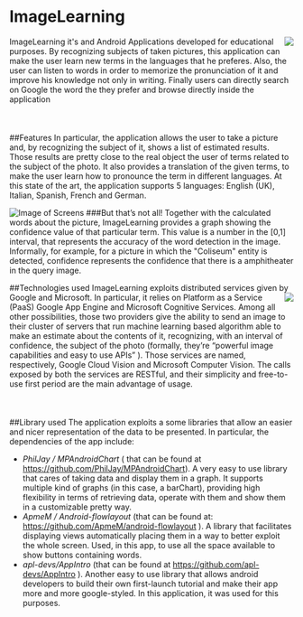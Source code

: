 # ImageLearning
<img align="right" src="https://github.com/readbeard/ImageLearning/blob/master/github_logo.png">
ImageLearning it's and Android Applications developed for educational purposes.
By recognizing subjects of taken pictures, this application can make the user learn 
new terms in the languages that he preferes. Also, the user can listen to words in order
to memorize the pronunciation of it and improve his knowledge not only in writing.
Finally users can directly search on Google the word the they prefer and browse directly
inside the application 
<br></br>
<br></br>
##Features
In particular, the application 
allows the user to take a picture and, by recognizing the subject of it, shows a list
of estimated results. Those results are pretty close to the real object the user 
of terms related to the subject of the photo. It also provides a translation of the given terms, to make the user learn how to pronounce the term in different languages. 
At this state of the art, the application supports 5 languages: English (UK), Italian, Spanish, French and German.

![Image of Screens](https://github.com/readbeard/ImageLearning/blob/master/github_imagelearning.png)
###But that’s not all! 
Together with the calculated words about the picture, ImageLearning provides a graph showing
the confidence value of that particular term. This value is a number in the [0,1] interval, 
that represents the accuracy of the word detection in the image. 
Informally, for example, for a picture in which the "Coliseum" entity is detected, 
confidence represents the confidence that there is a amphitheater in the query image.

##Technologies used
ImageLearning exploits distributed services given by Google and Microsoft.
<img align="right" src="https://github.com/readbeard/ImageLearning/blob/master/github_technologies.png">
In particular, it relies on Platform as a Service (PaaS) Google App Engine and Microsoft Cognitive Services.
Among all other possibilities, those two providers give the ability to send an image to their cluster of servers 
that run machine learning based algorithm able to make an estimate about the contents of it, recognizing, with an interval 
of confidence, the subject of the photo (formally, they’re “powerful image capabilities and easy to use APIs” ). 
Those services are named, respectively, Google Cloud Vision and Microsoft Computer Vision.
The calls exposed by both the services are RESTful, and their simplicity and free-to-use first period are the main advantage 
of usage.
<br></br>
<br></br>
##Library used
The application exploits a some libraries that allow an easier and nicer representation of the data to be presented. In particular, the dependencies of the app include:


- *PhilJay / MPAndroidChart* ( that can be found at https://github.com/PhilJay/MPAndroidChart). A very easy to use library that cares of taking data and display them in a graph. It supports multiple kind of graphs (in this case, a barChart), providing high flexibility in terms of retrieving data, operate with them and show them in a customizable pretty way.
- *ApmeM / Android-flowlayout* (that can be found at: https://github.com/ApmeM/android-flowlayout ). A library that facilitates displaying views automatically placing them in a way to better exploit the whole screen. Used, in this app, to use all the space available to show buttons containing words.
- *apl-devs/AppIntro* (that can be found at https://github.com/apl-devs/AppIntro ). Another easy to use library that allows android developers to build their own first-launch tutorial and make their app more and more google-styled. In this application, it was used for this purposes.
